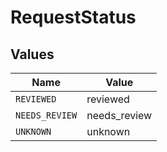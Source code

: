 # RequestStatus


## Values

| Name           | Value          |
| -------------- | -------------- |
| `REVIEWED`     | reviewed       |
| `NEEDS_REVIEW` | needs_review   |
| `UNKNOWN`      | unknown        |